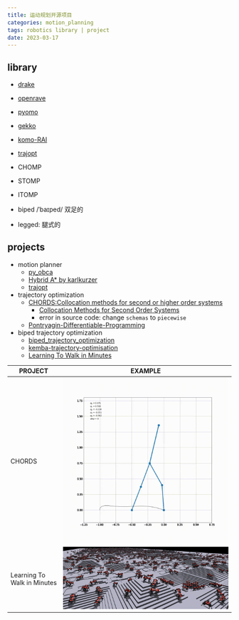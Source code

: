 ```yaml
---
title: 运动规划开源项目
categories: motion_planning
tags: robotics library | project
date: 2023-03-17
---
```


## library

- [drake](https://drake.mit.edu/)
- [openrave]()
- [pyomo]()
- [gekko]()
- [komo-RAI](https://github.com/MarcToussaint/rai)

- [trajopt]()
- CHOMP
- STOMP
- ITOMP


- biped /ˈbaɪped/  双足的
- legged:  腿式的
## projects

- motion planner
    - [py_obca](https://github.com/maozaizhou/py_obca)
    - [Hybrid A* by karlkurzer](https://github.com/karlkurzer/path_planner)
    - [trajopt](https://rll.berkeley.edu/trajopt/doc/sphinx_build/html/)
- trajectory optimization
    - [CHORDS:Collocation methods for second or higher order systems](https://github.com/AunSiro/optibot)
        - [Collocation Methods for Second Order Systems]()
        - error in source code: change `schemas` to `piecewise`
    - [Pontryagin-Differentiable-Programming](https://github.com/wanxinjin/Pontryagin-Differentiable-Programming)
- biped trajectory optimization
    - [biped_trajectory_optimization](https://github.com/IvLabs/biped_trajectory_optimization)
    - [kemba-trajectory-optimisation](https://github.com/chrismailer/kemba-trajectory-optimisation)
    - [Learning To Walk in Minutes](https://leggedrobotics.github.io/legged_gym/)

| PROJECT                     | EXAMPLE                                              |
| --------------------------- | ---------------------------------------------------- |
| CHORDS                      | ![biped_animation](imgs/project/biped_animation.gif) |
| Learning To Walk in Minutes | ![legged_robots](imgs/project/legged_robots.jpg)     |

